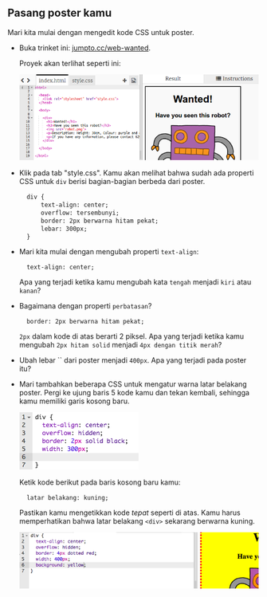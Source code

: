 ## Pasang poster kamu

Mari kita mulai dengan mengedit kode CSS untuk poster.

+ Buka trinket ini: <a target="_blank" href="http://jumpto.cc/web-wanted">jumpto.cc/web-wanted</a>.
    
    Proyek akan terlihat seperti ini:
    
    ![tangkapan layar](images/wanted-starter.png)

+ Klik pada tab "style.css". Kamu akan melihat bahwa sudah ada properti CSS untuk `div` berisi bagian-bagian berbeda dari poster.
    
        div {
            text-align: center;
            overflow: tersembunyi;
            border: 2px berwarna hitam pekat;
            lebar: 300px;
        }   
        

+ Mari kita mulai dengan mengubah properti `text-align`:
    
        text-align: center;
        
    
    Apa yang terjadi ketika kamu mengubah kata `tengah` menjadi `kiri` atau `kanan`?

+ Bagaimana dengan properti `perbatasan`?
    
        border: 2px berwarna hitam pekat;
        
    
    `2px` dalam kode di atas berarti 2 piksel. Apa yang terjadi ketika kamu mengubah `2px hitam solid` menjadi `4px dengan titik merah`?

+ Ubah lebar `` dari poster menjadi `400px`. Apa yang terjadi pada poster itu?

+ Mari tambahkan beberapa CSS untuk mengatur warna latar belakang poster. Pergi ke ujung baris 5 kode kamu dan tekan kembali, sehingga kamu memiliki garis kosong baru.
    
    ![tangkapan layar](images/wanted-newline.png)
    
    Ketik kode berikut pada baris kosong baru kamu:
    
        latar belakang: kuning;
        
    
    Pastikan kamu mengetikkan kode *tepat* seperti di atas. Kamu harus memperhatikan bahwa latar belakang `<div>` sekarang berwarna kuning.
    
    ![tangkapan layar](images/wanted-background.png)